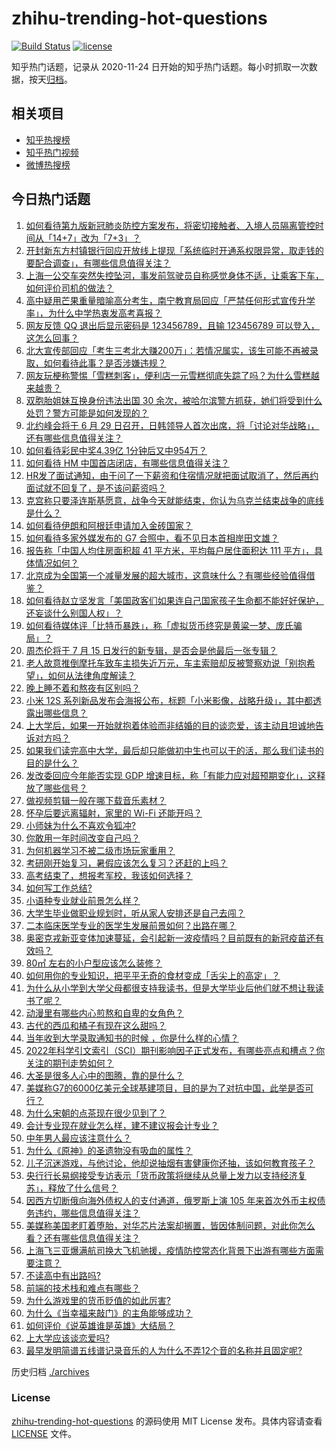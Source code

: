 # zhihu-trending-hot-questions

[![Build Status](https://github.com/justjavac/zhihu-trending-hot-questions/workflows/ci/badge.svg?branch=master)](https://github.com/justjavac/zhihu-trending-hot-questions/actions)
[![license](https://img.shields.io/github/license/justjavac/zhihu-trending-hot-questions)](https://github.com/justjavac/zhihu-trending-hot-questions/blob/master/LICENSE)

知乎热门话题，记录从 2020-11-24 日开始的知乎热门话题。每小时抓取一次数据，按天[归档](./archives)。

## 相关项目

- [知乎热搜榜](https://github.com/justjavac/zhihu-trending-top-search)
- [知乎热门视频](https://github.com/justjavac/zhihu-trending-hot-video)
- [微博热搜榜](https://github.com/justjavac/weibo-trending-hot-search)

## 今日热门话题

<!-- BEGIN -->
<!-- 最后更新时间 Wed Jun 29 2022 02:29:38 GMT+0800 (China Standard Time) -->

1. [如何看待第九版新冠肺炎防控方案发布，将密切接触者、入境人员隔离管控时间从「14+7」改为「7+3」？](https://www.zhihu.com/question/540334617)
1. [开封新东方村镇银行回应开放线上提现「系统临时开通系权限异常，取走钱的要配合调查」，有哪些信息值得关注？](https://www.zhihu.com/question/540020832)
1. [上海一公交车突然失控坠河，事发前驾驶员自称感觉身体不适，让乘客下车，如何评价司机的做法？](https://www.zhihu.com/question/540318317)
1. [高中疑用芒果重量暗喻高分考生，南宁教育局回应「严禁任何形式宣传升学率」，为什么中学热衷发高考喜报？](https://www.zhihu.com/question/540292171)
1. [网友反馈 QQ 退出后显示密码是 123456789，且输 123456789 可以登入，这怎么回事？](https://www.zhihu.com/question/540412868)
1. [北大宣传部回应「考生三考北大赚200万」：若情况属实，该生可能不再被录取，如何看待此事？是否涉嫌违规？](https://www.zhihu.com/question/540334854)
1. [网友玩梗称警惕「雪糕刺客」，便利店一元雪糕彻底失踪了吗？为什么雪糕越来越贵？](https://www.zhihu.com/question/540326675)
1. [双胞胎姐妹互换身份违法出国 30 余次，被哈尔滨警方抓获，她们将受到什么处罚？警方可能是如何发现的？](https://www.zhihu.com/question/540164568)
1. [北约峰会将于 6 月 29 日召开，日韩领导人首次出席，将「讨论对华战略」，还有哪些信息值得关注？](https://www.zhihu.com/question/540038919)
1. [如何看待彩民中奖4.39亿 1分钟后又中954万？](https://www.zhihu.com/question/540270844)
1. [如何看待 HM 中国首店闭店，有哪些信息值得关注？](https://www.zhihu.com/question/540292611)
1. [HR发了面试通知，由于问了一下薪资和住宿情况就把面试取消了，然后再约面试就不回复了，是不该问薪资吗？](https://www.zhihu.com/question/533732034)
1. [克宫称只要泽连斯基愿意，战争今天就能结束，你认为乌克兰结束战争的底线是什么？](https://www.zhihu.com/question/540398160)
1. [如何看待伊朗和阿根廷申请加入金砖国家？](https://www.zhihu.com/question/540300351)
1. [如何看待多家外媒发布的 G7 合照中，看不见日本首相岸田文雄？](https://www.zhihu.com/question/540315107)
1. [报告称「中国人均住房面积超 41 平方米，平均每户居住面积达 111 平方」，具体情况如何？](https://www.zhihu.com/question/539293309)
1. [北京成为全国第一个减量发展的超大城市，这意味什么？有哪些经验值得借鉴？](https://www.zhihu.com/question/540164602)
1. [如何看待赵立坚发言「美国政客们如果连自己国家孩子生命都不能好好保护，还妄谈什么别国人权」？](https://www.zhihu.com/question/540136495)
1. [如何看待媒体评「比特币暴跌」，称「虚拟货币终究是黄粱一梦、庞氏骗局」？](https://www.zhihu.com/question/540128033)
1. [周杰伦将于 7 月 15 日发行的新专辑，是否会是他最后一张专辑？](https://www.zhihu.com/question/538713686)
1. [老人故意推倒摩托车致车主损失近万元，车主索赔却反被警察劝说「别抱希望」，如何从法律角度解读？](https://www.zhihu.com/question/540297604)
1. [晚上睡不着和熬夜有区别吗？](https://www.zhihu.com/question/321319806)
1. [小米 12S 系列新品发布会海报公布，标题「小米影像，战略升级」，其中都透露出哪些信息？](https://www.zhihu.com/question/540286614)
1. [上大学后，如果一开始就抱着体验而非结婚的目的谈恋爱，该主动且坦诚地告诉对方吗？](https://www.zhihu.com/question/539985434)
1. [如果我们读完高中大学，最后却只能做初中生也可以干的活，那么我们读书的目的是什么？](https://www.zhihu.com/question/540156135)
1. [发改委回应今年能否实现 GDP 增速目标，称「有能力应对超预期变化」，这释放了哪些信号？](https://www.zhihu.com/question/540301770)
1. [做视频剪辑一般在哪下载音乐素材？](https://www.zhihu.com/question/34980840)
1. [怀孕后要远离辐射，家里的 Wi-Fi 还能开吗？](https://www.zhihu.com/question/535620131)
1. [小师妹为什么不喜欢令狐冲?](https://www.zhihu.com/question/326841588)
1. [你敢用一年时间改变自己吗？](https://www.zhihu.com/question/437098355)
1. [为何机器学习不被二级市场玩家重用？](https://www.zhihu.com/question/424147928)
1. [考研刚开始复习，暑假应该怎么复习？还赶的上吗？](https://www.zhihu.com/question/466338427)
1. [高考结束了，想报考军校，我该如何选择？](https://www.zhihu.com/question/30882143)
1. [如何写工作总结?](https://www.zhihu.com/question/334233083)
1. [小语种专业就业前景怎么样？](https://www.zhihu.com/question/20295748)
1. [大学生毕业做职业规划时，听从家人安排还是自己去闯？](https://www.zhihu.com/question/537986325)
1. [二本临床医学专业的医学生发展前景如何？出路在哪？](https://www.zhihu.com/question/368279194)
1. [奥密克戎新亚变体加速蔓延，会引起新一波疫情吗？目前既有的新冠疫苗还有效吗？](https://www.zhihu.com/question/540316238)
1. [80㎡ 左右的小户型应该怎么装修？](https://www.zhihu.com/question/454762497)
1. [如何用你的专业知识，把平平无奇的食材变成「舌尖上的高定」？](https://www.zhihu.com/question/540283223)
1. [为什么从小学到大学父母都很支持我读书，但是大学毕业后他们就不想让我读书了呢？](https://www.zhihu.com/question/540091088)
1. [动漫里有哪些内心煎熬和自卑的女角色？](https://www.zhihu.com/question/492543162)
1. [古代的西瓜和橘子有现在这么甜吗？](https://www.zhihu.com/question/263494631)
1. [当年收到大学录取通知书的时候 ，你是什么样的心情？](https://www.zhihu.com/question/540031562)
1. [2022年科学引文索引（SCI）期刊影响因子正式发布，有哪些亮点和槽点？你关注的期刊走势如何？](https://www.zhihu.com/question/540332440)
1. [大圣是很多人心中的图腾，靠的是什么？](https://www.zhihu.com/question/539184099)
1. [美媒称G7的6000亿美元全球基建项目，目的是为了对抗中国，此举是否可行？](https://www.zhihu.com/question/540275697)
1. [为什么宋朝的点茶现在很少见到了？](https://www.zhihu.com/question/536990892)
1. [会计专业现在就业怎么样，建不建议报会计专业？](https://www.zhihu.com/question/333753646)
1. [中年男人最应该注意什么？](https://www.zhihu.com/question/509728556)
1. [为什么《原神》的圣遗物没有吸血的属性？](https://www.zhihu.com/question/494903821)
1. [儿子沉迷游戏，与他讨论，他却说抽烟有害健康你还抽，该如何教育孩子？](https://www.zhihu.com/question/477388387)
1. [央行行长易纲接受专访表示「货币政策将继续从总量上发力以支持经济复苏」，释放了什么信号？](https://www.zhihu.com/question/540159013)
1. [因西方切断俄向海外债权人的支付通道，俄罗斯上演 105 年来首次外币主权债务违约，哪些信息值得关注？](https://www.zhihu.com/question/540082044)
1. [美媒称美国老盯着堕胎，对华芯片法案却搁置，皆因体制问题，对此你怎么看？还有哪些信息值得关注？](https://www.zhihu.com/question/540106948)
1. [上海飞三亚爆满航司换大飞机驰援，疫情防控常态化背景下出游有哪些方面需要注意？](https://www.zhihu.com/question/540154517)
1. [不读高中有出路吗?](https://www.zhihu.com/question/536682963)
1. [前端的技术栈和难点有哪些？](https://www.zhihu.com/question/536221979)
1. [为什么游戏里的货币贬值的如此厉害?](https://www.zhihu.com/question/534764157)
1. [为什么《当幸福来敲门》的主角能够成功？](https://www.zhihu.com/question/29920848)
1. [如何评价《说英雄谁是英雄》大结局？](https://www.zhihu.com/question/540168520)
1. [上大学应该谈恋爱吗?](https://www.zhihu.com/question/539873677)
1. [最早发明简谱五线谱记录音乐的人为什么不弄12个音的名称并且固定呢?](https://www.zhihu.com/question/519053552)

<!-- END -->

历史归档 [./archives](./archives)

### License

[zhihu-trending-hot-questions](https://github.com/justjavac/zhihu-trending-hot-questions)
的源码使用 MIT License 发布。具体内容请查看 [LICENSE](./LICENSE) 文件。
